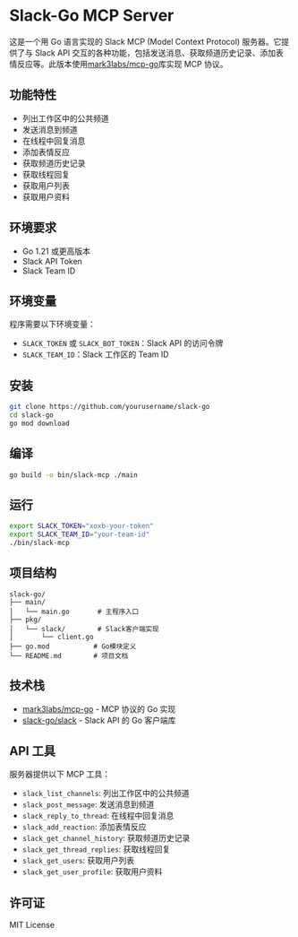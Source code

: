# Slack-Go MCP Server

这是一个用 Go 语言实现的 Slack MCP (Model Context Protocol) 服务器。它提供了与 Slack API 交互的各种功能，包括发送消息、获取频道历史记录、添加表情反应等。此版本使用[mark3labs/mcp-go](https://github.com/mark3labs/mcp-go)库实现 MCP 协议。

## 功能特性

- 列出工作区中的公共频道
- 发送消息到频道
- 在线程中回复消息
- 添加表情反应
- 获取频道历史记录
- 获取线程回复
- 获取用户列表
- 获取用户资料

## 环境要求

- Go 1.21 或更高版本
- Slack API Token
- Slack Team ID

## 环境变量

程序需要以下环境变量：

- `SLACK_TOKEN` 或 `SLACK_BOT_TOKEN`：Slack API 的访问令牌
- `SLACK_TEAM_ID`：Slack 工作区的 Team ID

## 安装

```bash
git clone https://github.com/yourusername/slack-go
cd slack-go
go mod download
```

## 编译

```bash
go build -o bin/slack-mcp ./main
```

## 运行

```bash
export SLACK_TOKEN="xoxb-your-token"
export SLACK_TEAM_ID="your-team-id"
./bin/slack-mcp
```

## 项目结构

```
slack-go/
├── main/
│   └── main.go       # 主程序入口
├── pkg/
│   └── slack/        # Slack客户端实现
│       └── client.go
├── go.mod           # Go模块定义
└── README.md        # 项目文档
```

## 技术栈

- [mark3labs/mcp-go](https://github.com/mark3labs/mcp-go) - MCP 协议的 Go 实现
- [slack-go/slack](https://github.com/slack-go/slack) - Slack API 的 Go 客户端库

## API 工具

服务器提供以下 MCP 工具：

- `slack_list_channels`: 列出工作区中的公共频道
- `slack_post_message`: 发送消息到频道
- `slack_reply_to_thread`: 在线程中回复消息
- `slack_add_reaction`: 添加表情反应
- `slack_get_channel_history`: 获取频道历史记录
- `slack_get_thread_replies`: 获取线程回复
- `slack_get_users`: 获取用户列表
- `slack_get_user_profile`: 获取用户资料

## 许可证

MIT License
